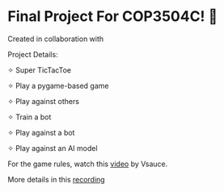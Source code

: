 # Final Project For COP3504C! 🥳

Created in collaboration with

Project Details:

✧ Super TicTacToe

✧ Play a pygame-based game

✧ Play against others

✧ Train a bot

✧ Play against a bot

✧ Play against an AI model

For the game rules, watch this [video](https://www.youtube.com/watch?v=_Na3a1ZrX7c) by Vsauce.

More details in this [recording](https://drive.google.com/file/d/1wA4BINuoHovdMot14rZCLxeomgzHcFOi/view)
